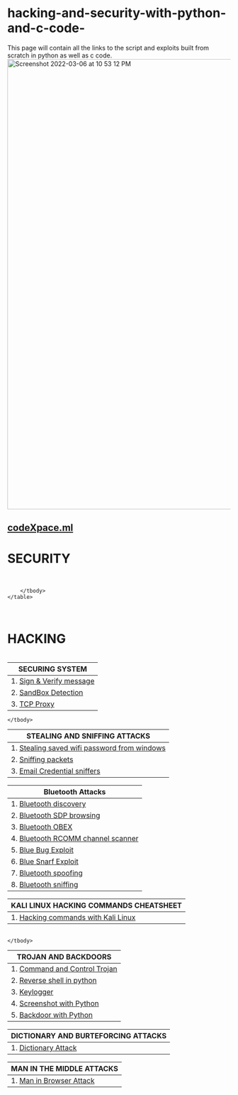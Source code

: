 # hacking-and-security-with-python-and-c-code-
This page will contain all the links to the script and exploits built from scratch in python as well as c code.
<img width="1015" alt="Screenshot 2022-03-06 at 10 53 12 PM" src="https://user-images.githubusercontent.com/52217313/171239356-57bce9eb-b1ea-44cf-a1bb-43424cf4277f.png">
## <a href="https://www.codexpace.ml">codeXpace.ml</a>
   <h1>SECURITY</h1></br>
    <table  style="margin: 0px auto;">
        <thead>
            <tr>
                <th>SECURING SYSTEM</th>
            </tr>
        </thead>
        <tbody>
            <tr>
                <td>1. <a href='https://www.codexpace.ml/2021/10/signverify.html'>Sign & Verify message</a></td>
            </tr>
            <tr >
                <td>2. <a href='https://www.codexpace.ml/2022/02/sandbox-detection.html'>SandBox Detection</a></td>
            </tr>
            <tr >
                <td>3. <a href='https://www.codexpace.ml/2022/03/tcp-proxy.html'>TCP Proxy</a></td>
            </tr>

        </tbody>
    </table>

</br>
    <h1>HACKING</h1></br>
<!--################################## STEALING AND SNIFFING SECTION ################################## -->

<table  style="margin: 0px auto;">
    <thead>
        <tr>
            <th>STEALING AND SNIFFING ATTACKS</th>
        </tr>
    </thead>
    <tbody>
        <tr>
            <td>1. <a href="https://www.codexpace.ml/2022/06/stealing-wifi-passwords-with-python.html">Stealing saved wifi password from windows</a></td>
        </tr>
        <tr >
            <td>2. <a href="https://www.codexpace.ml/2022/04/sniffer-with-no-filter.html">Sniffing packets</a></td>
        </tr>
        <tr >
            <td>3. <a href="https://www.codexpace.ml/2022/04/sniffer-for-email-credentials.html">Email Credential sniffers </a></td>
        </tr>

    </tbody>
</table>


</br>

<!--################################## BLUETOOTH SECTION ################################## -->
<table style="margin: 0px auto;">
    <thead>
        <tr>
            <th>Bluetooth Attacks</th>
        </tr>
    </thead>
    <tbody>
        <tr>
            <td>1. <a href="https://www.codexpace.ml/2022/07/bluetooth-scanner-with-python.html">Bluetooth discovery</a></td>
        </tr>
        <tr >
            <td>2. <a href="https://www.codexpace.ml/2022/07/sdpservice-discovery-protocol-browser.html">Bluetooth SDP browsing</a></td>
        </tr>
        <tr >
            <td>3. <a href="https://www.codexpace.ml/2022/07/obex-object-exchange.html">Bluetooth OBEX</a></td>
        </tr>
        <tr >
            <td>4. <a href="https://www.codexpace.ml/2022/07/rcomm-channel-scanner.html">Bluetooth RCOMM channel scanner</a></td>
        </tr>
        <tr >
            <td>5. <a href="https://www.codexpace.ml/2022/07/blue-bug-exploit.html">Blue Bug Exploit</a></td>
        </tr>
        <tr >
            <td>6. <a href="https://www.codexpace.ml/2022/07/blue-snarf-exploit.html">Blue Snarf Exploit</a></td>
        </tr>
        <tr >
            <td>7. <a href="https://www.codexpace.ml/2022/07/bluetooth-spoofing.html">Bluetooth spoofing</a></td>
        </tr>
      	<tr >
            <td>8. <a href="https://www.codexpace.ml/2022/07/bluetooth-sniffing.html">Bluetooth sniffing</a></td>
        </tr>
    </tbody>
</table>

</br>


<!--################################## CHEATSHEET KALI LINUX SECTION ################################## -->

<table style="margin: 0px auto;">
    <thead>
        <tr>
            <th>KALI LINUX HACKING COMMANDS CHEATSHEET</th>
        </tr>
    </thead>
    <tbody>
        <tr>
            <td>1. <a href="https://www.codexpace.ml/2022/02/hacking-with-kali-cheatsheet.html">Hacking commands with Kali Linux </a></td>
        </tr>
    </tbody>
</table>

</br>
<!--################################## BACKDOOR AND TROJANS SECTION ################################## -->

<table  style="margin: 0px auto;">
    <thead>
        <tr>
            <th>TROJAN AND BACKDOORS</th>
        </tr>
    </thead>
    <tbody>
        <tr>
            <td>1. <a href='https://www.codexpace.ml/2021/11/command-control-trojan-with-python.html'>Command and Control Trojan</a></td>
        </tr>
        <tr>
            <td>2. <a href="https://www.codexpace.ml/2022/06/revershell-with-python.html">Reverse shell in python</a></td>
        </tr>
        <tr>
            <td>3. <a href='https://www.codexpace.ml/2021/11/python-keylogger.html'>Keylogger</a></td>
        </tr>
        <tr>
            <td>4. <a href='https://www.codexpace.ml/2022/01/screenshot-with-python.html'>Screenshot with Python</a></td>
        </tr>
        <tr>
            <td>5. <a href='https://www.codexpace.ml/2022/06/revershell-with-python.html'>Backdoor with Python</a></td>
        </tr>

    </tbody>
</table>
</br>

<!--################################## DICTIONARY AND BRUTEFORCING SECTION ################################## -->

<table  style="margin: 0px auto;">
    <thead>
        <tr>
            <th>DICTIONARY AND BURTEFORCING ATTACKS</th>
        </tr>
    </thead>
    <tbody>
        <tr>
            <td>1. <a href="https://www.codexpace.ml/2022/03/dictionary-attacks.html">Dictionary Attack</a></td>
        </tr>
    </tbody>
</table>

</br>

<!--################################## MAN IN THE MIDDLE SECTION ################################## -->

<table  style="margin: 0px auto;">
    <thead>
        <tr>
            <th>MAN IN THE MIDDLE ATTACKS</th>
        </tr>
    </thead>
    <tbody>
        <tr>
            <td>1. <a href="https://www.codexpace.ml/2022/03/man-in-browser.html">Man in Browser Attack</a></td>
        </tr>
    </tbody>
</table>
</br>
</body>


</html> 








